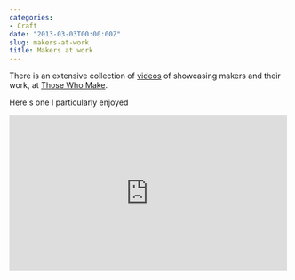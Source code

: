 ```yaml
---
categories:
- Craft
date: "2013-03-03T00:00:00Z"
slug: makers-at-work
title: Makers at work
---
```

There is an extensive collection of [videos](http://thosewhomake.com/) of showcasing makers and their work, at [Those Who Make](http://thosewhomake.com/).

Here's one I particularly enjoyed
<div class="flex-video widescreen vimeo">
<iframe src="https://player.vimeo.com/video/85986330" width="500" height="281" frameborder="0" webkitallowfullscreen mozallowfullscreen allowfullscreen></iframe>
</div>
